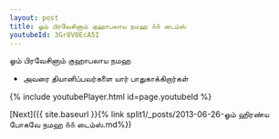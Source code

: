 ```yaml
---
layout: post
title: ஓம் பிரவேசினாம் குஹாபலாய நமஹ ௧௧ டைம்ஸ்
youtubeId: 3Gr8V0EcA5I
---
```

 
 
 ஓம் பிரவேசினாம் குஹாபலாய நமஹ  
 
 -  அவரை தியானிப்பவர்களை யார் பாதுகாக்கிறார்கள் 
 
  
 
  
 
 
 
 
 
 


{% include youtubePlayer.html id=page.youtubeId %}
 
[Next]({{ site.baseurl }}{% link  split1/_posts/2013-06-26-ஓம் ஹிரண்ய போகவே நமஹ ௧௧ டைம்ஸ்.md%})
 
